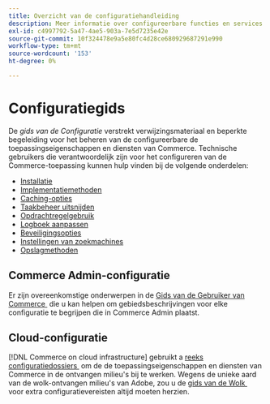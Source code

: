 ```yaml
---
title: Overzicht van de configuratiehandleiding
description: Meer informatie over configureerbare functies en services voor uw Adobe Commerce-toepassing. Ontdek hoe u implementatie, caching, beveiliging en andere kritieke instellingen kunt beheren.
exl-id: c4997792-5a47-4ae5-903a-7e5d7235e42e
source-git-commit: 10f324478e9a5e80fc4d28ce680929687291e990
workflow-type: tm+mt
source-wordcount: '153'
ht-degree: 0%

---
```


# Configuratiegids

De _gids van de Configuratie_ verstrekt verwijzingsmateriaal en beperkte begeleiding voor het beheren van de configureerbare de toepassingseigenschappen en diensten van Commerce. Technische gebruikers die verantwoordelijk zijn voor het configureren van de Commerce-toepassing kunnen hulp vinden bij de volgende onderdelen:

- [Installatie](../configuration/bootstrap/initialization.md)
- [Implementatiemethoden](../configuration/deployment/overview.md)
- [Caching-opties](../configuration/cache/caching-overview.md)
- [Taakbeheer uitsnijden](../configuration/cron/custom-cron.md)
- [Opdrachtregelgebruik](../configuration/cli/config-cli.md)
- [Logboek aanpassen](../configuration/logs/custom-logging.md)
- [Beveiligingsopties](../configuration/security/overview.md)
- [Instellingen van zoekmachines](../configuration/search/configure-search-engine.md)
- [Opslagmethoden](../configuration/storage/memcached.md)

## Commerce Admin-configuratie

Er zijn overeenkomstige onderwerpen in de [&#x200B; Gids van de Gebruiker van Commerce &#x200B;](https://experienceleague.adobe.com/nl/docs/commerce-admin/config/guide-overview) die u kan helpen om gebiedsbeschrijvingen voor elke configuratie te begrijpen die in Commerce Admin plaatst.

## Cloud-configuratie

[!DNL Commerce on cloud infrastructure] gebruikt a [&#x200B; reeks configuratiedossiers &#x200B;](https://experienceleague.adobe.com/docs/commerce-cloud-service/user-guide/configure/overview.html?lang=nl-NL) om de de toepassingseigenschappen en diensten van Commerce in de ontvangen milieu&#39;s bij te werken. Wegens de unieke aard van de wolk-ontvangen milieu&#39;s van Adobe, zou u de [&#x200B; gids van de Wolk &#x200B;](https://experienceleague.adobe.com/docs/commerce-cloud-service/user-guide/overview.html?lang=nl-NL) voor extra configuratievereisten altijd moeten herzien.
